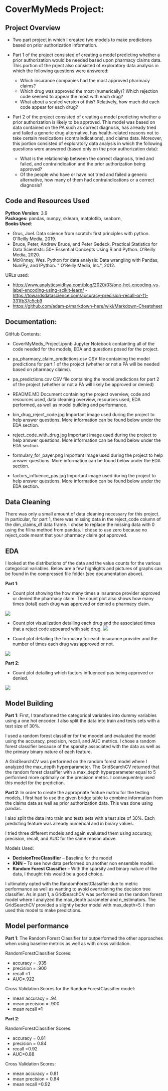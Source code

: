 # CoverMyMeds Project: 

## Project Overview 
* Two part project in which I created two models to make predictions based on prior authorization information. 

* Part 1 of the project consisted of creating a model predicting whether a prior authorization would be needed based upon pharmacy claims data. This portion of the prject also consisted of exploratory data analysis in which the following questions were answered: 

  * Which insurance companies had the most approved pharmacy claims? 
  * Which drug was approved the most (numerically)? Which rejection code seemed to appear the most with each drug? 
  * What about a scaled version of this? Relatively, how much did each code appear for each drug?

* Part 2 of the project consisted of creating a model predicting whether a prior authorization is likely to be approved. This model was based on data contained on the PA such as correct diagnosis, has already tried and failed a generic drug alternative, has health-related reasons not to take certain medications (contraindications), and claims data. Moreover, this portion consisted of exploratory data analysis in which the following questions were answered (based only on the prior authorization data): 

  * What is the relationship between the correct diagnosis, tried and failed, and contraindication and the prior authorization being approved? 
  * Of the people who have or have not tried and failed a generic alternative, how many of them had contraindications or a correct diagnosis? 


## Code and Resources Used 
**Python Version:** 3.9  
**Packages:** pandas, numpy, sklearn, matplotlib, seaborn,    
**Books Used**: 
- Grus, Joel. Data science from scratch: first principles with python. O'Reilly Media, 2019.
- Bruce, Peter, Andrew Bruce, and Peter Gedeck. Practical Statistics for Data Scientists: 50+ Essential Concepts Using R and Python. O'Reilly Media, 2020.
- McKinney, Wes. Python for data analysis: Data wrangling with Pandas, NumPy, and IPython. " O'Reilly Media, Inc.", 2012.

URLs used: 
- https://www.analyticsvidhya.com/blog/2020/03/one-hot-encoding-vs-label-encoding-using-scikit-learn/
-https://towardsdatascience.com/accuracy-precision-recall-or-f1-331fb37c5cb9
- https://github.com/adam-p/markdown-here/wiki/Markdown-Cheatsheet

## Documentation: 
GitHub Contents: 

* CoverMyMeds_Project.ipynb
Jupyter Notebook containting all of the code needed for the models, EDA and questions posed for the project. 

* pa_pharmacy_claim_predictions.csv
CSV file containing the model predictions for part 1 of the project (whether or not a PA will be needed based on pharmacy claims). 

* pa_predictions.csv
CSV file containing the model predictions for part 2 of the project (whether or not a PA will likely be approved or denied)

* README.MD
Document containing the project overview, code and resources used, data cleaning overview, resources used, EDA performed, as well as model building and performance. 

* bin_drug_reject_code.jpg
Important image used during the project to help answer questions. More information can be found below under the EDA section. 

* reject_code_with_drug.jpg
Important image used during the project to help answer questions. More information can be found below under the EDA section. 

* formulary_for_payer.png
Important image used during the project to help answer questions. More information can be found below under the EDA section. 

* factors_influence_pas.jpg
Important image used during the project to help answer questions. More information can be found below under the EDA section. 


## Data Cleaning
There was only a small amount of data cleaning necessary for this project. In particular, for part 1, there was missing data in the reject_code column of the dim_claims_df data frame. I chose to replace the missing data with 0 using the fillna method from pandas. I chose to use zero because no reject_code meant that your pharmacy claim got approved. 


## EDA
I looked at the distributions of the data and the value counts for the various categorical variables. Below are a few highlights and pictures of graphs can be found in the compressed file folder (see documentation above). 

**Part 1**:

* Count plot showing the how many times a insurance provider approved or denied the pharmacy claim. The count plot also shows how many times (total) each drug was approved or denied a pharmacy claim. 

![](bin_drug_reject_code.jpg)

* Count plot visualization detailing each drug and the associated times that a reject code appeared with said drug. 
![](reject_code_with_drug.jpg)

* Count plot detailing the formulary for each insurance provider and the number of times each drug was approved or not. 

![](formulary_for_payer.jpg)

**Part 2**: 
* Count plot detailing which factors influenced pas being approved or denied. 

![](factors_influence_pas.jpg)


## Model Building 

**Part 1**: 
First, I transformed the categorical variables into dummy variables using a one hot encoder. I also split the data into train and tests sets with a test size of 30%.   

I used a random forest classifier for the moodel and evaluated the model using the accuracy, precision, recall, and AUC metrics. I chose a random forest classifier because of the sparsity associated with the data as well as the primary binary nature of each feature. 

A GridSearchCV was performed on the random forest model where I analyzed the max_depth hyperparameter. The GridSearchCV returned that the random forest classifier with a max_depth hyperparameter equal to 5 performed more optimally on the precision metric. I consequentely used this model for the prediction. 

**Part 2**: 
In order to create the appropriate feature matrix for the testing models, I first had to use the given bridge table to combine information from the claims data as well as prior authorization data. This was done using pandas. 

I also split the data into train and tests sets with a test size of 30%. Each predicting feature was already numerical and in binary values. 

I tried three different models and again evaluated them using accuracy, precision, recall, and AUC for the same reason above. 

Models Used: 
*	**DecisionTreeClassifier** – Baseline for the model
*	**KNN** – To see how data performed on another non ensemble model. 
*	**Random Forest Classifier** – With the sparsity and binary nature of the data, I thought this would be a good choice. 

I ultimately opted with the RandomForestClassifier due to metric performance as well as wanting to avoid overtraining the decision tree classifier. As in part 1, a GridSearchCV was performed on the random forest model where I analyzed the max_depth parameter and n_estimators. The GridSearchCV provided a slightly better model with max_depth=5. I then used this model to make predictions. 

## Model performance

**Part 1**: 
The Random Forest Classifier far outperformed the other approaches when using baseline metrics as well as with cross validation. 

RandomForestClassifier Scores: 
*	accuracy = .935
*	precision = .900
*	recall =1
*	AUC=.922

Cross Validation Scores for the RandomForestClassifier model: 
*	mean accuracy = .94
*	mean precision = .900
*	mean recall =1

**Part 2**: 

RandomForestClassifier Scores: 
*	accuracy = 0.81
*	precision = 0.84
*	recall =0.92
*	AUC=0.88

Cross Validation Scores: 
*	mean accuracy = 0.81
*	mean precision = 0.84
*	mean recall =0.92




